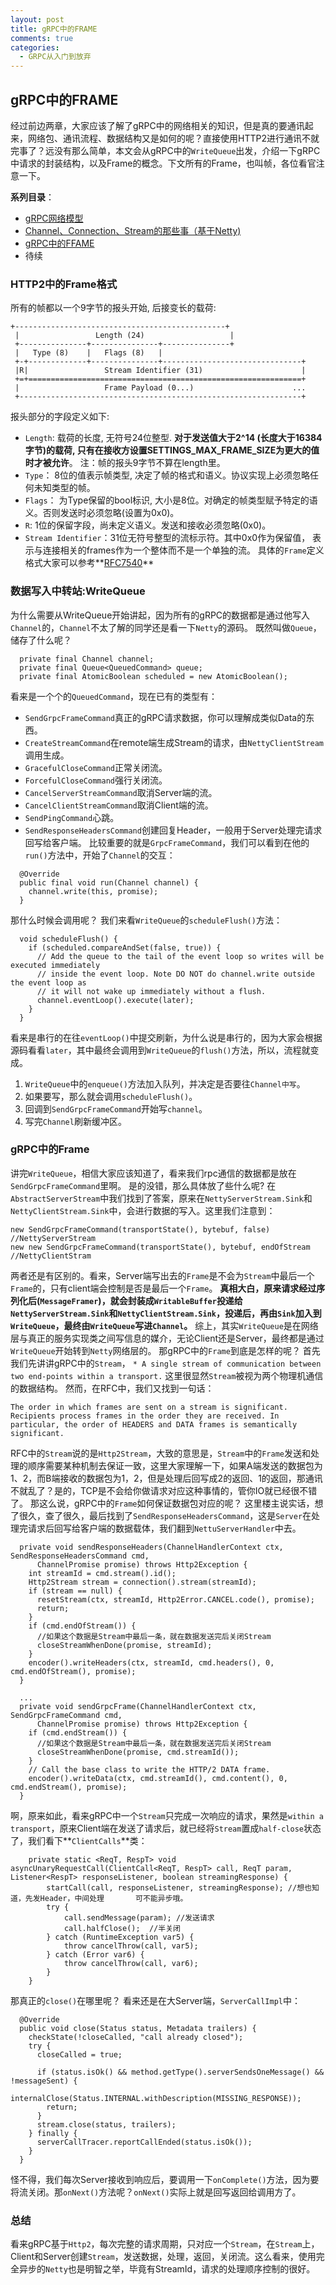 ```yaml
---
layout: post
title: gRPC中的FRAME
comments: true
categories:
  - GRPC从入门到放弃
---
```


## gRPC中的FRAME
经过前边两章，大家应该了解了gRPC中的网络相关的知识，但是真的要通讯起来，网络包、通讯流程、数据结构又是如何的呢？直接使用HTTP2进行通讯不就完事了？远没有那么简单，本文会从gRPC中的`WriteQueue`出发，介绍一下gRPC中请求的封装结构，以及Frame的概念。下文所有的Frame，也叫帧，各位看官注意一下。

**系列目录**：
- [gRPC网络模型](https://codingrookieh.github.io/grpc%E4%BB%8E%E5%85%A5%E9%97%A8%E5%88%B0%E6%94%BE%E5%BC%83/2018/09/02/grpc-netty-analysis/)
- [Channel、Connection、Stream的那些事（基于Netty)](https://codingrookieh.github.io/grpc%E4%BB%8E%E5%85%A5%E9%97%A8%E5%88%B0%E6%94%BE%E5%BC%83/2018/09/13/grpc-channel-connection-stream/)
- [gRPC中的FFAME](https://codingrookieh.github.io/grpc%E4%BB%8E%E5%85%A5%E9%97%A8%E5%88%B0%E6%94%BE%E5%BC%83/2018/09/15/grpc-write-queue/)
- 待续

### HTTP2中的Frame格式
所有的帧都以一个9字节的报头开始, 后接变长的载荷:
```
+-----------------------------------------------+
 |                 Length (24)                   |
 +---------------+---------------+---------------+
 |   Type (8)    |   Flags (8)   |
 +-+-------------+---------------+-------------------------------+
 |R|                 Stream Identifier (31)                      |
 +=+=============================================================+
 |                   Frame Payload (0...)                      ...
 +---------------------------------------------------------------+
```
报头部分的字段定义如下:
- `Length`: 载荷的长度, 无符号24位整型. **对于发送值大于2^14 (长度大于16384字节)的载荷, 只有在接收方设置SETTINGS_MAX_FRAME_SIZE为更大的值时才被允许**。
  注：帧的报头9字节不算在length里。
- `Type`： 8位的值表示帧类型, 决定了帧的格式和语义。协议实现上必须忽略任何未知类型的帧。
- `Flags`： 为Type保留的bool标识, 大小是8位。对确定的帧类型赋予特定的语义。否则发送时必须忽略(设置为0x0)。
- `R`: 1位的保留字段，尚未定义语义。发送和接收必须忽略(0x0)。
- `Stream Identifier`：31位无符号整型的流标示符。其中0x0作为保留值， 表示与连接相关的frames作为一个整体而不是一个单独的流。
具体的`Frame`定义格式大家可以参考**[RFC7540](https://httpwg.org/specs/rfc7540.html#FrameTypes)**

### 数据写入中转站:WriteQueue
为什么需要从WriteQueue开始讲起，因为所有的gRPC的数据都是通过他写入`Channel`的，`Channel`不太了解的同学还是看一下`Netty`的源码。
既然叫做`Queue`，储存了什么呢？
```
  private final Channel channel;
  private final Queue<QueuedCommand> queue;
  private final AtomicBoolean scheduled = new AtomicBoolean();
```
看来是一个个的`QueuedCommand`，现在已有的类型有：
- `SendGrpcFrameCommand`真正的gRPC请求数据，你可以理解成类似Data的东西。
- `CreateStreamCommand`在remote端生成Stream的请求，由`NettyClientStream`调用生成。
- `GracefulCloseCommand`正常关闭流。
- `ForcefulCloseCommand`强行关闭流。
- `CancelServerStreamCommand`取消Server端的流。
- `CancelClientStreamCommand`取消Client端的流。
- `SendPingCommand`心跳。
- `SendResponseHeadersCommand`创建回复Header，一般用于Server处理完请求回写给客户端。
比较重要的就是`GrpcFrameCommand`，我们可以看到在他的`run()`方法中，开始了`Channel`的交互：
```
  @Override
  public final void run(Channel channel) {
    channel.write(this, promise);
  }
```
那什么时候会调用呢？ 
我们来看`WriteQueue`的`scheduleFlush()`方法：
```
  void scheduleFlush() {
    if (scheduled.compareAndSet(false, true)) {
      // Add the queue to the tail of the event loop so writes will be executed immediately
      // inside the event loop. Note DO NOT do channel.write outside the event loop as
      // it will not wake up immediately without a flush.
      channel.eventLoop().execute(later);
    }
  }
```
看来是串行的在往`eventLoop()`中提交刷新，为什么说是串行的，因为大家会根据源码看看`later`，其中最终会调用到`WriteQueue`的`flush()`方法，所以，流程就变成。 
1. `WriteQueue`中的`enqueue()`方法加入队列，并决定是否要往`Channel中写`。
2. 如果要写，那么就会调用`scheduleFlush()`。
3. 回调到`SendGrpcFrameCommand`开始写`channel`。
4. 写完`Channel`刷新缓冲区。

### gRPC中的Frame
讲完`WriteQueue`，相信大家应该知道了，看来我们rpc通信的数据都是放在`SendGrpcFrameCommand`里啊。
是的没错，那么具体放了些什么呢?
在`AbstractServerStream`中我们找到了答案，原来在`NettyServerStream.Sink`和`NettyClientStream.Sink`中，会进行数据的写入。这里我们注意到：
```
new SendGrpcFrameCommand(transportState(), bytebuf, false)  //NettyServerStream
new new SendGrpcFrameCommand(transportState(), bytebuf, endOfStream //NettyClientStram
```
两者还是有区别的。看来，Server端写出去的`Frame`是不会为`Stream`中最后一个`Frame`的，只有client端会控制是否是最后一个`Frame`。
**真相大白，原来请求经过序列化后(`MessageFramer`)，就会封装成`WritableBuffer`投递给`NettyServerStream.Sink`和`NettyClientStream.Sink`，投递后，再由`Sink`加入到`WriteQueue`，最终由`WriteQueue`写进`Channel`。**
综上，其实`WriteQueue`是在网络层与真正的服务实现类之间写信息的媒介，无论Client还是Server，最终都是通过`WriteQueue`开始转到`Netty`网络层的。
那gRPC中的`Frame`到底是怎样的呢？
首先我们先讲讲gRPC中的`Stream`，
`* A single stream of communication between two end-points within a transport.`
这里很显然`Stream`被视为两个物理机通信的数据结构。
然而，在RFC中，我们又找到一句话：
```
The order in which frames are sent on a stream is significant. Recipients process frames in the order they are received. In particular, the order of HEADERS and DATA frames is semantically significant.
```
RFC中的`Stream`说的是`Http2Stream`，大致的意思是，`Stream`中的`Frame`发送和处理的顺序需要某种机制去保证一致，这里大家理解一下，如果A端发送的数据包为1、2，而B端接收的数据包为1，2，但是处理后回写成2的返回、1的返回，那通讯不就乱了？是的，TCP是不会给你做请求对应这种事情的，管你IO就已经很不错了。
那这么说，gRPC中的`Frame`如何保证数据包对应的呢？
这里楼主说实话，想了很久，查了很久，最后找到了`SendResponseHeadersCommand`，这是`Server`在处理完请求后回写给客户端的数据载体，我们翻到`NettuServerHandler`中去。
```
  private void sendResponseHeaders(ChannelHandlerContext ctx, SendResponseHeadersCommand cmd,
      ChannelPromise promise) throws Http2Exception {
    int streamId = cmd.stream().id();
    Http2Stream stream = connection().stream(streamId);
    if (stream == null) {
      resetStream(ctx, streamId, Http2Error.CANCEL.code(), promise);
      return;
    }
    if (cmd.endOfStream()) {
      //如果这个数据是Stream中最后一条，就在数据发送完后关闭Stream
      closeStreamWhenDone(promise, streamId);
    }
    encoder().writeHeaders(ctx, streamId, cmd.headers(), 0, cmd.endOfStream(), promise);
  }
  
  ...
  private void sendGrpcFrame(ChannelHandlerContext ctx, SendGrpcFrameCommand cmd,
      ChannelPromise promise) throws Http2Exception {
    if (cmd.endStream()) {
      //如果这个数据是Stream中最后一条，就在数据发送完后关闭Stream
      closeStreamWhenDone(promise, cmd.streamId());
    }
    // Call the base class to write the HTTP/2 DATA frame.
    encoder().writeData(ctx, cmd.streamId(), cmd.content(), 0, cmd.endStream(), promise);
  }
```
啊，原来如此，看来gRPC中一个`Stream`只完成一次响应的请求，果然是`within a transport`，原来Client端在发送了请求后，就已经将`Stream`置成`half-close`状态了，我们看下**`ClientCalls`**类： 
```
    private static <ReqT, RespT> void asyncUnaryRequestCall(ClientCall<ReqT, RespT> call, ReqT param, Listener<RespT> responseListener, boolean streamingResponse) {
        startCall(call, responseListener, streamingResponse); //想也知道，先发Header，中间处理       可不能异步哦。
        try {
            call.sendMessage(param); //发送请求
            call.halfClose();  //半关闭
        } catch (RuntimeException var5) {
            throw cancelThrow(call, var5);
        } catch (Error var6) {
            throw cancelThrow(call, var6);
        }
    }
```
那真正的`close()`在哪里呢？
看来还是在大Server端，`ServerCallImpl`中：
```
  @Override
  public void close(Status status, Metadata trailers) {
    checkState(!closeCalled, "call already closed");
    try {
      closeCalled = true;

      if (status.isOk() && method.getType().serverSendsOneMessage() && !messageSent) {
        internalClose(Status.INTERNAL.withDescription(MISSING_RESPONSE));
        return;
      }
      stream.close(status, trailers);
    } finally {
      serverCallTracer.reportCallEnded(status.isOk());
    }
  }
```
怪不得，我们每次Server接收到响应后，要调用一下`onComplete()`方法，因为要将流关闭。那`onNext()`方法呢？`onNext()`实际上就是回写返回给调用方了。

### 总结
看来gRPC基于`Http2`，每次完整的请求周期，只对应一个`Stream`，在`Stream`上，Client和Server创建`Stream`，发送数据，处理，返回，关闭流。这么看来，使用完全异步的`Netty`也是明智之举，毕竟有StreamId，请求的处理顺序控制的很好。